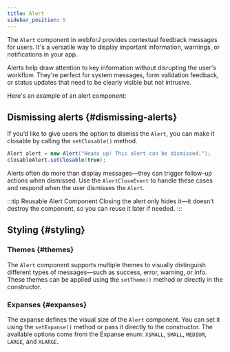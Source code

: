 ```yaml
---
title: Alert
sidebar_position: 5
---
```


<DocChip chip='shadow' />
<DocChip chip='name' label="dwc-alert" />
<DocChip chip='since' label='25.00' />
<JavadocLink type="alert" location="com/webforj/component/alert/Alert" top='true'/>

The `Alert` component in webforJ provides contextual feedback messages for users. It's a versatile way to display important information, warnings, or notifications in your app.

Alerts help draw attention to key information without disrupting the user's workflow. They're perfect for system messages, form validation feedback, or status updates that need to be clearly visible but not intrusive.

Here's an example of an alert component:

<ComponentDemo 
path='/webforj/alert?' 
javaE='https://raw.githubusercontent.com/webforj/webforj-documentation/refs/heads/main/src/main/java/com/webforj/samples/views/alert/AlertView.java'
height = '100px'
/>

## Dismissing alerts {#dismissing-alerts}

If you’d like to give users the option to dismiss the `Alert`, you can make it closable by calling the `setClosable()` method. 

```java 
Alert alert = new Alert("Heads up! This alert can be dismissed.");
closableAlert.setClosable(true);
```
Alerts often do more than display messages—they can trigger follow-up actions when dismissed. Use the `AlertCloseEvent` to handle these cases and respond when the user dismisses the `Alert`.

<ComponentDemo 
path='/webforj/closablealert?' 
javaE='https://raw.githubusercontent.com/webforj/webforj-documentation/refs/heads/main/src/main/java/com/webforj/samples/views/alert/ClosableAlertView.java'
height = '100px'
/>

:::tip Reusable Alert Component
Closing the alert only hides it—it doesn’t destroy the component, so you can reuse it later if needed.
:::


## Styling {#styling}

### Themes {#themes}

The `Alert` component supports multiple <JavadocLink type="foundation" location="com/webforj/component/Theme"> themes </JavadocLink> to visually distinguish different types of messages—such as success, error, warning, or info. These themes can be applied using the `setTheme()` method or directly in the constructor.

<ComponentDemo 
path='/webforj/alertthemes?'
javaE='https://raw.githubusercontent.com/webforj/webforj-documentation/refs/heads/main/src/main/java/com/webforj/samples/views/alert/AlertThemesView.java' 
height = '475px'
/>


### Expanses {#expanses}

The expanse defines the visual size of the `Alert` component. You can set it using the `setExpanse()` method or pass it directly to the constructor. The available options come from the Expanse enum: `XSMALL`, `SMALL`, `MEDIUM`, `LARGE`, and `XLARGE`.

<ComponentDemo 
path='/webforj/alertexpanses?' 
javaE='https://raw.githubusercontent.com/webforj/webforj-documentation/refs/heads/main/src/main/java/com/webforj/samples/views/alert/AlertExpansesView.java'
height = '400px'
/>

<TableBuilder name="Alert" />
